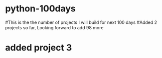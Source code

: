 # python-100days
#This is the the number of projects I will build for next 100 days
#Added 2 projects so far, Looking forward to add 98 more
# added project 3
